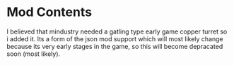 # Mod Contents
I believed that mindustry needed a gatling type early game copper turret so i added it. Its a form of the json mod support which will most likely change because its very early stages in the game, so this will become depracated soon (most likely).
